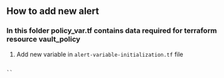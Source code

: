 ## How to add new alert
### In this folder policy_var.tf contains data required for terraform resource vault_policy
1. Add new variable in ```alert-variable-initialization.tf``` file 

```

``
